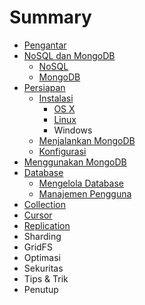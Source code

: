 # Summary

* [Pengantar](README.md)
* [NoSQL dan MongoDB](nosql_dan_mongodb.md)
   * [NoSQL](nosql.md)
   * [MongoDB](mongodb.md)
* [Persiapan](persiapan.md)
   * [Instalasi](instalasi.md)
       * [OS X](instalasi_os_x.md)
       * [Linux](instalasi-linux.md)
       * Windows
   * [Menjalankan MongoDB](menjalankan_mongodb.md)
   * [Konfigurasi](konfigurasi.md)
* [Menggunakan MongoDB](menggunakan_mongodb.md)
* [Database](database.md)
   * [Mengelola Database](mengelola_database.md)
   * [Manajemen Pengguna](manajemen_pengguna.md)
* [Collection](collection.md)
* [Cursor](cursor.md)
* [Replication](replication.md)
* Sharding
* GridFS
* Optimasi
* Sekuritas
* Tips & Trik
* Penutup

